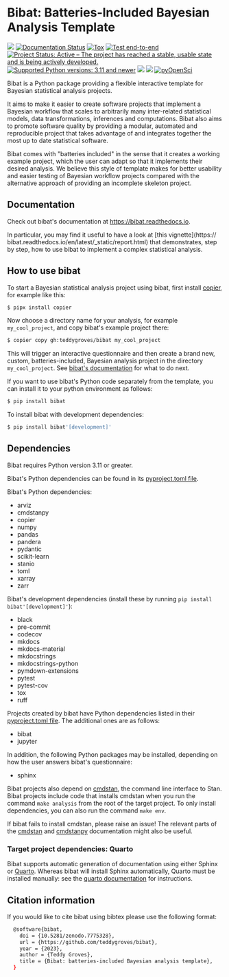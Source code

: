 # Bibat: Batteries-Included Bayesian Analysis Template

[![](https://zenodo.org/badge/344553551.svg)](https://zenodo.org/badge/latestdoi/344553551)
[![Documentation Status](https://readthedocs.org/projects/bibat/badge/?version=latest)](https://bibat.readthedocs.io/en/latest/?badge=latest)
[![Tox](https://github.com/teddygroves/bibat/actions/workflows/run_tox.yml/badge.svg)](https://github.com/teddygroves/bibat/actions/workflows/run_tox.yml)
[![Test end-to-end](https://github.com/teddygroves/bibat/actions/workflows/test_end_to_end.yml/badge.svg)](https://github.com/teddygroves/bibat/actions/workflows/test_end_to_end.yml)
[![Project Status: Active – The project has reached a stable, usable state and is being actively developed.](https://www.repostatus.org/badges/latest/active.svg)](https://www.repostatus.org/#active)
[![Supported Python versions: 3.11 and newer](https://img.shields.io/badge/python->=3.11-blue.svg)](https://www.python.org/)
[![](https://badge.fury.io/py/bibat.svg)](https://badge.fury.io/py/bibat)
[![](https://codecov.io/github/teddygroves/bibat/branch/main/graph/badge.svg?token=ck0IKyzP7J)](https://codecov.io/github/teddygroves/bibat)
[![pyOpenSci](https://tinyurl.com/y22nb8up)](https://github.com/pyOpenSci/software-review/issues/83)

Bibat is a Python package providing a flexible interactive template for Bayesian
statistical analysis projects.

It aims to make it easier to create software projects that implement a Bayesian
workflow that scales to arbitrarily many inter-related statistical models, data
transformations, inferences and computations. Bibat also aims to promote
software quality by providing a modular, automated and reproducible project that
takes advantage of and integrates together the most up to date statistical
software.

Bibat comes with "batteries included" in the sense that it creates a working
example project, which the user can adapt so that it implements their desired
analysis. We believe this style of template makes for better usability and
easier testing of Bayesian workflow projects compared with the alternative
approach of providing an incomplete skeleton project.

## Documentation

Check out bibat's documentation at <https://bibat.readthedocs.io>.

In particular, you may find it useful to have a look at [this vignette](https:// bibat.readthedocs.io/en/latest/_static/report.html) that demonstrates, step by
step, how to use bibat to implement a complex statistical analysis.

## How to use bibat

To start a Bayesian statistical analysis project using bibat, first install [copier](https://copier.readthedocs.io), for example like this:

```sh
$ pipx install copier
```

Now choose a directory name for your analysis, for example `my_cool_project`,
and copy bibat's example project there:

```sh
$ copier copy gh:teddygroves/bibat my_cool_project
```

This will trigger an interactive questionnaire and then create a brand
new, custom, batteries-included, Bayesian analysis project in the directory
`my_cool_project`. See [bibat's documentation](https://bibat.readthedocs.io) for
what to do next.

If you want to use bibat's Python code separately from the template, you can
install it to your python environment as follows:

```sh
$ pip install bibat
```

To install bibat with development dependencies:

```sh
$ pip install bibat'[development]'
```

## Dependencies

Bibat requires Python version 3.11 or greater.

Bibat's Python dependencies can be found in its [pyproject.toml file](https://github.com/teddygroves/bibat/blob/main/pyproject.toml).

Bibat's Python dependencies:

- arviz
- cmdstanpy
- copier
- numpy
- pandas
- pandera
- pydantic
- scikit-learn
- stanio
- toml
- xarray
- zarr

Bibat's development dependencies (install these by running `pip install
bibat'[development]'`):

- black
- pre-commit
- codecov
- mkdocs
- mkdocs-material
- mkdocstrings
- mkdocstrings-python
- pymdown-extensions
- pytest
- pytest-cov
- tox
- ruff

Projects created by bibat have Python dependencies listed in their [pyproject.toml file](https://github.com/teddygroves/bibat/blob/main/template/pyproject.toml.jinja). The additional ones are as follows:

- bibat
- jupyter

In addition, the following Python packages may be installed, depending on how
the user answers bibat's questionnaire:

- sphinx

Bibat projects also depend on [cmdstan](https://mc-stan.org/docs/cmdstan-guide/index.html), the command line
interface to Stan. Bibat projects include code that installs cmdstan when you
run the command `make analysis` from the root of the target project. To only install dependencies, you can also run the command `make env`.

If bibat fails to install cmdstan, please raise an issue! The relevant
parts of the [cmdstan](https://mc-stan.org/docs/cmdstan-guide/cmdstan-installation.html) and
[cmdstanpy](https://cmdstanpy.readthedocs.io/en/v1.1.0/installation.html#cmdstan-installation)
documentation might also be useful.

### Target project dependencies: Quarto

Bibat supports automatic generation of documentation using either Sphinx or
[Quarto](https://quarto.org/). Whereas bibat will install Sphinx
automatically, Quarto must be installed manually: see the [quarto
documentation](https://quarto.org/docs/get-started/) for instructions.

## Citation information

If you would like to cite bibat using bibtex please use the following format:


```sh
  @software{bibat,
    doi = {10.5281/zenodo.7775328},
    url = {https://github.com/teddygroves/bibat},
    year = {2023},
    author = {Teddy Groves},
    title = {Bibat: batteries-included Bayesian analysis template},
  }
```
